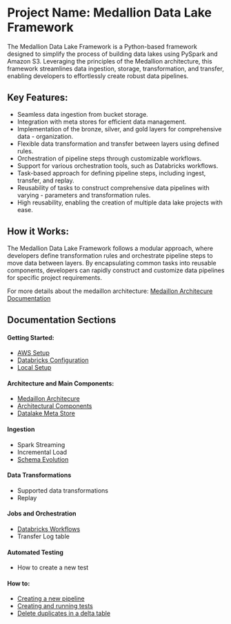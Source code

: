 # Project Name: Medallion Data Lake Framework

The Medallion Data Lake Framework is a Python-based framework designed to simplify the process of building data lakes using PySpark and Amazon S3. Leveraging the principles of the Medallion architecture, this framework streamlines data ingestion, storage, transformation, and transfer, enabling developers to effortlessly create robust data pipelines.

## Key Features:
- Seamless data ingestion from bucket storage.
- Integration with meta stores for efficient data management.
- Implementation of the bronze, silver, and gold layers for comprehensive data - organization.
- Flexible data transformation and transfer between layers using defined rules.
- Orchestration of pipeline steps through customizable workflows.
- Support for various orchestration tools, such as Databricks workflows.
- Task-based approach for defining pipeline steps, including ingest, transfer, and replay.
- Reusability of tasks to construct comprehensive data pipelines with varying - parameters and transformation rules.
- High reusability, enabling the creation of multiple data lake projects with ease.

## How it Works:
The Medallion Data Lake Framework follows a modular approach, where developers define transformation rules and orchestrate pipeline steps to move data between layers. By encapsulating common tasks into reusable components, developers can rapidly construct and customize data pipelines for specific project requirements.

For more details about the medaillon architecture: [Medaillon Architecure Documentation](doc/sections/medaillon_architecture/main.md)

## Documentation Sections

#### Getting Started:
- [AWS Setup](doc/sections/aws_setup/main.md)
- [Databricks Configuration](doc/sections/databricks_configuration/main.md)
- [Local Setup](doc/sections/local_setup/main.md)

#### Architecture and Main Components:
- [Medaillon Architecure](doc/sections/medaillon_architecture/main.md)
- [Architectural Components](doc/sections/main_components/main.md)
- [Datalake Meta Store](doc/sections/databricks_metastore/main.md)

#### Ingestion
- Spark Streaming
- Incremental Load
- [Schema Evolution](doc/sections/schema_evolution/main.md)

#### Data Transformations
- Supported data transformations
- Replay

#### Jobs and Orchestration
- [Databricks Workflows](doc/sections/databricks_workflows/main.md)
- Transfer Log table

#### Automated Testing
- How to create a new test

#### How to:
- [Creating a new pipeline](doc/sections/creating_pipelines/main.md)
- [Creating and running tests](doc/sections/automated_testing/main.md)
- [Delete duplicates in a delta table](doc/sections/debug_remove_dupes.md/main.md)
